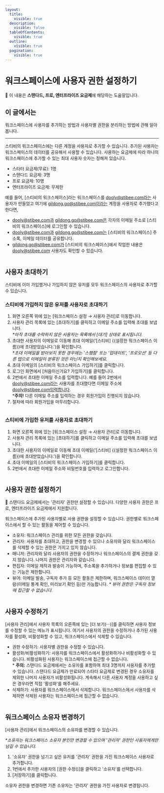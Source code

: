 ```yaml
---
layout:
  title:
    visible: true
  description:
    visible: false
  tableOfContents:
    visible: true
  outline:
    visible: true
  pagination:
    visible: true
---
```


# 워크스페이스에 사용자 권한 설정하기

💬 이 내용은 **스탠다드, 프로, 엔터프라이즈 요금제**에 해당하는 도움말입니다.

## 이 글에서는 <a href="#h_01h983ny812r49deeenn8vb2vp" id="h_01h983ny812r49deeenn8vb2vp"></a>

워크스페이스에 사용자를 추가하는 방법과 사용자별 권한을 분리하는 방법에 관해 알아봅니다.

***

스티비의 워크스페이스에는 다른 계정을 사용자로 추가할 수 있습니다. 추가된 사용자는 워크스페이스의 데이터를 공유해서 사용할 수 있습니다. 사용하는 요금제에 따라 하나의 워크스페이스에 추가할 수 있는 최대 사용자 숫자는 정해져 있습니다.

* 스타터 요금제(무료): 1명
* 스탠다드 요금제: 3명
* 프로 요금제: 10명
* 엔터프라이즈 요금제: 무제한

예를 들어, \[스티비의 워크스페이스]라는 워크스페이스를 dooly@stibee.com라는 사용자가 만들었고 여기에 gildong.go@stibee.com이라는 계정을 사용자로 추가했다고 한다면,

* dooly@stibee.com과 gildong.go@stibee.com은 각자의 이메일 주소로 \[스티비의 워크스페이스]에 로그인할 수 있습니다.
* dooly@stibee.com과 gildong.go@stibee.com는 \[스티비의 워크스페이스] 주소록, 이메일 데이터를 공유합니다.
* gildong.go@stibee.com가 \[스티비의 워크스페이스]에서 작업한 내용은 dooly@stibee.com 사용자도 확인할 수 있습니다.

<figure><img src="../../.gitbook/assets/image (61).png" alt=""><figcaption></figcaption></figure>



## 사용자 초대하기 <a href="#h_01gt1jbghxvp77sckgzsa1y6kb" id="h_01gt1jbghxvp77sckgzsa1y6kb"></a>

스티비에 이미 가입했거나 가입하지 않은 유저를 모두 워크스페이스의 사용자로 추가할 수 있습니다.&#x20;



### 스티비에 가입하지 않은 유저를 사용자로 초대하기 <a href="#h_01gt1jctmp6tb8qzjpkb6cvv15" id="h_01gt1jctmp6tb8qzjpkb6cvv15"></a>

1. 화면 오른쪽 위에 있는 \[워크스페이스 설정 → 사용자 관리]로 이동합니다.
2. 사용자 관리 목록에 있는 \[초대하기]를 클릭하고 이메일 주소를 입력해 초대를 보냅니다.\
   _\*아직 초대를 수락하지 않은 사용자는 목록에서 \[대기] 상태로 표시됩니다._
3. 초대한 사용자의 이메일로 이동해 초대 이메일('\[스티비] \{{설정한 워크스페이스 이름\}}에 초대받았습니다.')을 확인합니다. \
   _\*초대 이메일을 받아보지 못한 경우에는 '스팸함' 또는 '업데이트', '프로모션' 등 다른 탭으로 이메일이 분류된 것은 아닌지 확인해보세요._
4. 초대 이메일의 \[스티비의 워크스페이스 가입하기]를 클릭합니다.
5. 로그인 화면에서 \[처음이신가요? 가입하기]를 클릭합니다.
6. 2번에서 초대한 이메일 주소를 입력합니다. 예를 들어 2번에서 dooly@stibee.com라는 사용자를 초대했다면 이메일 주소에 dooly@stibee.com입력합니다.\
   \***주의!** 다른 이메일 주소를 입력하는 경우 회원가입이 진행되지 않습니다.&#x20;
7. &#x20;절차에 따라 회원가입을 마무리합니다.

<figure><img src="../../.gitbook/assets/image (62).png" alt=""><figcaption></figcaption></figure>



### 스티비에 가입한 유저를 사용자로 초대하기 <a href="#h_01gt1jczgrbrdc1sejkc9447np" id="h_01gt1jczgrbrdc1sejkc9447np"></a>

1. 화면 오른쪽 위에 있는 \[워크스페이스 설정 → 사용자 관리]로 이동합니다.
2. 사용자 관리 목록에 있는 \[초대하기]를 클릭하고 이메일 주소를 입력해 초대를 보냅니다.
3. 초대한 사용자의 이메일로 이동해 초대 이메일('\[스티비] \{{설정한 워크스페이스 이름\}}에 초대받았습니다.')을 확인합니다.&#x20;
4. 초대 이메일의 \[스티비의 워크스페이스 가입하기]를 클릭합니다.
5. 2번에서 초대한 이메일 주소와 비밀번호를 입력하고 로그인합니다.

<figure><img src="../../.gitbook/assets/image (63).png" alt=""><figcaption></figcaption></figure>



## 사용자 권한 설정하기 <a href="#h_01gt1jd3t3s9pzmh8d6keht91s" id="h_01gt1jd3t3s9pzmh8d6keht91s"></a>

💬 스탠다드 요금제에서는 '관리자' 권한만 설정할 수 있습니다. 다양한 사용자 권한은 프로, 엔터프라이즈 요금제에서 지원합니다.

워크스페이스에 추가된 사용자별로 사용 권한을 설정할 수 있습니다. 권한별로 워크스페이스에서 할 수 있는 활동을 제어할 수 있습니다.&#x20;

* 소유자: 워크스페이스 관리를 위한 모든 권한을 갖습니다.
* 관리자: 사용자를 초대하고, 권한을 변경할 수 있으나 소유자와 달리 워크스페이스를 삭제할 수 있는 권한은 가지고 있지 않습니다.
* 매니저: 관리자와 달리 사용자의 권한을 수정하거나 워크스페이스의 결제 권한을 갖지 않습니다. 나머지 권한은 관리자와 같습니다.
* 편집자: 이메일 제작과 발송이 가능하며, 주소록을 추가하거나 정보를 편집할 수 있는 기능은 제한합니다.
* 뷰어: 이메일 발송, 구독자 추가 등 모든 활동은 제한하며, 워크스페이스 데이터 열람(이메일 통계 확인, 미리보기 확인 등)만 가능합니다. _\* 뷰어 권한은 구독자 정보에 접근할 수 없습니다._

<figure><img src="../../.gitbook/assets/image (64).png" alt=""><figcaption></figcaption></figure>



## 사용자 수정하기 <a href="#h_01gt1jd82h5tgy7884g3m5a0bm" id="h_01gt1jd82h5tgy7884g3m5a0bm"></a>

\[사용자 관리]에서 사용자 목록의 오른쪽에 있는 \[더 보기(···)]를 클릭하면 사용자 정보를 수정할 수 있는 메뉴가 표시됩니다. 여기서 사용자의 권한을 수정하거나 추가된 사용자를 활성화, 비활성화할 수 있고, 워크스페이스에서 삭제할 수 있습니다.

* 권한 수정하기: 사용자별 권한을 수정할 수 있습니다.
* 활성화/비활성화하기: 사용자를 워크스페이스에서 활성화하거나 비활성화할 수 있습니다. 비활성화된 사용자는 워크스페이스에 접근할 수 없습니다.\
  \* **주의:** 스탠다드 요금제에서는 소유자를 포함하여 최대 3명까지 사용자를 추가할 수 있습니다. 스탠다드 요금제가 만료되어 스타터 요금제로 변경된 경우 소유자를 제외한 나머지 사용자가 비활성화됩니다. 계속해서 다른 사용자 계정을 사용하고 싶은 경우라면 직접 '활성화'를 해주세요.
* 삭제하기: 사용자를 워크스페이스에서 삭제합니다. 워크스페이스에서 사용자를 삭제하면 삭제된 사용자는 워크스페이스에 접근할 수 없습니다.

<figure><img src="../../.gitbook/assets/image (65).png" alt=""><figcaption></figcaption></figure>



## 워크스페이스 소유자 변경하기 <a href="#how-to-change-owner" id="how-to-change-owner"></a>

\[사용자 관리]에서 워크스페이스의 소유자를 변경할 수 있습니다.&#x20;

_\*소유자는 워크스페이스 소유자 본인만 변경할 수 있으며 '관리자' 권한인 사용자에게만 넘길 수 있습니다._

1. '소유자' 권한을 넘기고 싶은 유저를 '관리자' 권한을 가진 워크스페이스 사용자로 추가합니다.
2. 1번에서 추가한 사용자의 \[권한 수정()]을 클릭하고 '소유자'를 선택합니다.
3. \[저장하기]를 클릭합니다.

소유자 권한을 변경하면 기존 소유자는 '관리자' 권한을 가진 사용자로 변경됩니다.

<figure><img src="../../.gitbook/assets/image (66).png" alt=""><figcaption></figcaption></figure>
